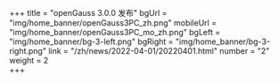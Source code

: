 +++
title = "openGauss 3.0.0 发布" 
bgUrl = "img/home_banner/openGauss3PC_zh.png"
mobileUrl = "img/home_banner/openGauss3PC_mo_zh.png"
bgLeft = "img/home_banner/bg-3-left.png"
bgRight = "img/home_banner/bg-3-right.png"
link = "/zh/news/2022-04-01/20220401.html"
number = "2"
weight =  2   
+++